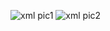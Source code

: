 ![xml pic1](https://github.com/mohammadbilalabdullatif/F2-XML/assets/154437650/c72ef32a-59be-4f8a-8e02-7b0289b4bf4e)
![xml pic2](https://github.com/mohammadbilalabdullatif/F2-XML/assets/154437650/ed09d967-c30b-4ddd-8074-a84337413793)
